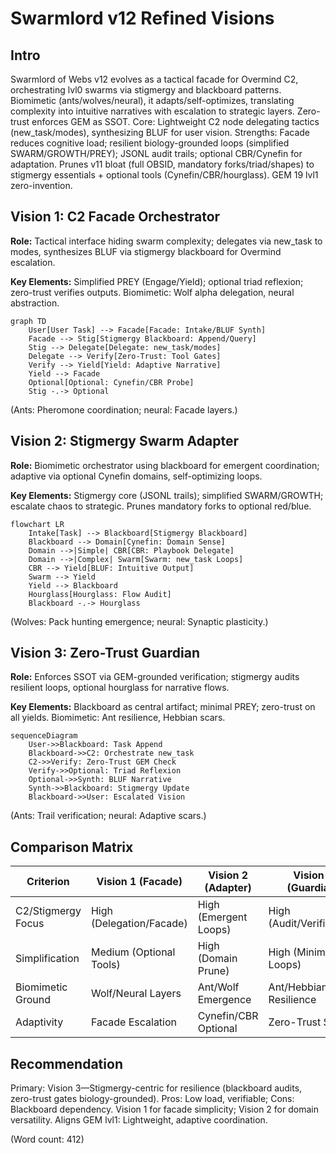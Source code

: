 # Swarmlord v12 Refined Visions

## Intro
Swarmlord of Webs v12 evolves as a tactical facade for Overmind C2, orchestrating lvl0 swarms via stigmergy and blackboard patterns. Biomimetic (ants/wolves/neural), it adapts/self-optimizes, translating complexity into intuitive narratives with escalation to strategic layers. Zero-trust enforces GEM as SSOT. Core: Lightweight C2 node delegating tactics (new_task/modes), synthesizing BLUF for user vision. Strengths: Facade reduces cognitive load; resilient biology-grounded loops (simplified SWARM/GROWTH/PREY); JSONL audit trails; optional CBR/Cynefin for adaptation. Prunes v11 bloat (full OBSID, mandatory forks/triad/shapes) to stigmergy essentials + optional tools (Cynefin/CBR/hourglass). GEM 19 lvl1 zero-invention.

## Vision 1: C2 Facade Orchestrator
**Role:** Tactical interface hiding swarm complexity; delegates via new_task to modes, synthesizes BLUF via stigmergy blackboard for Overmind escalation.

**Key Elements:** Simplified PREY (Engage/Yield); optional triad reflexion; zero-trust verifies outputs. Biomimetic: Wolf alpha delegation, neural abstraction.

```mermaid
graph TD
    User[User Task] --> Facade[Facade: Intake/BLUF Synth]
    Facade --> Stig[Stigmergy Blackboard: Append/Query]
    Stig --> Delegate[Delegate: new_task/modes]
    Delegate --> Verify[Zero-Trust: Tool Gates]
    Verify --> Yield[Yield: Adaptive Narrative]
    Yield --> Facade
    Optional[Optional: Cynefin/CBR Probe]
    Stig -.-> Optional
```

(Ants: Pheromone coordination; neural: Facade layers.)

## Vision 2: Stigmergy Swarm Adapter
**Role:** Biomimetic orchestrator using blackboard for emergent coordination; adaptive via optional Cynefin domains, self-optimizing loops.

**Key Elements:** Stigmergy core (JSONL trails); simplified SWARM/GROWTH; escalate chaos to strategic. Prunes mandatory forks to optional red/blue.

```mermaid
flowchart LR
    Intake[Task] --> Blackboard[Stigmergy Blackboard]
    Blackboard --> Domain[Cynefin: Domain Sense]
    Domain -->|Simple| CBR[CBR: Playbook Delegate]
    Domain -->|Complex| Swarm[Swarm: new_task Loops]
    CBR --> Yield[BLUF: Intuitive Output]
    Swarm --> Yield
    Yield --> Blackboard
    Hourglass[Hourglass: Flow Audit]
    Blackboard -.-> Hourglass
```

(Wolves: Pack hunting emergence; neural: Synaptic plasticity.)

## Vision 3: Zero-Trust Guardian
**Role:** Enforces SSOT via GEM-grounded verification; stigmergy audits resilient loops, optional hourglass for narrative flows.

**Key Elements:** Blackboard as central artifact; minimal PREY; zero-trust on all yields. Biomimetic: Ant resilience, Hebbian scars.

```mermaid
sequenceDiagram
    User->>Blackboard: Task Append
    Blackboard->>C2: Orchestrate new_task
    C2->>Verify: Zero-Trust GEM Check
    Verify->>Optional: Triad Reflexion
    Optional->>Synth: BLUF Narrative
    Synth->>Blackboard: Stigmergy Update
    Blackboard->>User: Escalated Vision
```

(Ants: Trail verification; neural: Adaptive scars.)

## Comparison Matrix
| Criterion | Vision 1 (Facade) | Vision 2 (Adapter) | Vision 3 (Guardian) |
|-----------|-------------------|--------------------|---------------------|
| C2/Stigmergy Focus | High (Delegation/Facade) | High (Emergent Loops) | High (Audit/Verification) |
| Simplification | Medium (Optional Tools) | High (Domain Prune) | High (Minimal Loops) |
| Biomimetic Ground | Wolf/Neural Layers | Ant/Wolf Emergence | Ant/Hebbian Resilience |
| Adaptivity | Facade Escalation | Cynefin/CBR Optional | Zero-Trust Scars |

## Recommendation
Primary: Vision 3—Stigmergy-centric for resilience (blackboard audits, zero-trust gates biology-grounded). Pros: Low load, verifiable; Cons: Blackboard dependency. Vision 1 for facade simplicity; Vision 2 for domain versatility. Aligns GEM lvl1: Lightweight, adaptive coordination.

(Word count: 412)